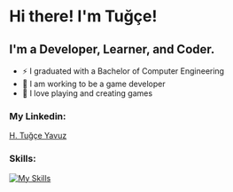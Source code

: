 # Hi there! I'm Tuğçe!

<!-- ![Pj4t](https://user-images.githubusercontent.com/66382514/202264348-6547067a-842a-4ae1-99d0-13ab0f1d01cd.gif) -->

## I'm a Developer, Learner, and Coder.
- ⚡ I graduated with a Bachelor of Computer Engineering
- 🥅 I am working to be a game developer
- 🌱 I love playing and creating games

### My Linkedin:
<a href="https://www.linkedin.com/in/tu%C4%9F%C3%A7e-yavuz-5764321a4/">H. Tuğçe Yavuz</a>


### Skills:
[![My Skills](https://skillicons.dev/icons?i=unity,unreal,cs,visualstudio,vscode,notion,cpp,linux,latex,py)](https://skillicons.dev)

<!-- ![Top Langs](https://github-readme-stats.vercel.app/api/top-langs/?username=MertGursimsir&layout=compact&theme=dark&exclude_repo=spotify-stats-app,stok-program) -->
